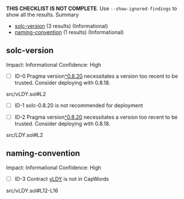 **THIS CHECKLIST IS NOT COMPLETE**. Use `--show-ignored-findings` to show all the results.
Summary
 - [solc-version](#solc-version) (3 results) (Informational)
 - [naming-convention](#naming-convention) (1 results) (Informational)
## solc-version
Impact: Informational
Confidence: High
 - [ ] ID-0
Pragma version[^0.8.20](src/vLDY.sol#L2) necessitates a version too recent to be trusted. Consider deploying with 0.8.18.

src/vLDY.sol#L2


 - [ ] ID-1
solc-0.8.20 is not recommended for deployment

 - [ ] ID-2
Pragma version[^0.8.20](src/LDY.sol#L2) necessitates a version too recent to be trusted. Consider deploying with 0.8.18.

src/LDY.sol#L2


## naming-convention
Impact: Informational
Confidence: High
 - [ ] ID-3
Contract [vLDY](src/vLDY.sol#L12-L16) is not in CapWords

src/vLDY.sol#L12-L16


